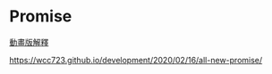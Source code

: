# Promise

[動畫版解釋](https://dev.to/lydiahallie/javascript-visualized-promises-async-await-5gke)


https://wcc723.github.io/development/2020/02/16/all-new-promise/